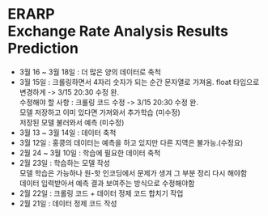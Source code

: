 # ERARP <br>Exchange Rate Analysis Results Prediction

- 3월 16 ~ 3월 18일 : 더 많은 양의 데이터로 축척
- 3월 15일 : 크롤링하면서 4자리 숫자가 되는 순간 문자열로 가져옴. float 타입으로 변경하게 -> 3/15 20:30 수정 완. <br>
  수정해야 할 사항 : 크롤링 코드 수정 -> 3/15 20:30 수정 완. <br>
  모델 저장하고 이미 있다면 가져와서 추가학습 (미수정) <br>
  저장된 모델 불러와서 예측 (미수정)
- 3월 13 ~ 3월 14일 : 데이터 축척
- 3월 12일 : 홍콩의 데이터는 예측을 하고 있지만 다른 지역은 불가능.(수정요)
- 2월 24 ~ 3월 10일 : 학습에 필요한 데이터 축척
- 2월 23일 : 학습하는 모델 작성 <br>
  모델 학습은 가능하나 원-핫 인코딩에서 문제가 생겨 그 부분 정리 다시 해야함 <br>
  데이터 입력받아서 예측 결과 보여주는 방식으로 수정해야함
- 2월 22일 : 크롤링 코드 + 데이터 정제 코드 합치기 작업
- 2월 21일 : 데이터 정제 코드 작성
